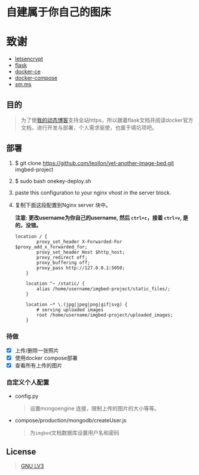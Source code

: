 # 自建属于你自己的图床

# 致谢
- [letsencrypt](https://letsencrypt.org/)
- [flask](https://github.com/pallets/flask)
- [docker-ce](https://www.docker.com/community-edition)
- [docker-compose](https://github.com/docker/compose)
- [sm.ms](https://sm.ms)

## 目的
> 为了使[我的动态博客](https://blog.quantuminit.com)支持全站https，所以跟着flask文档并阅读docker官方文档，进行开发与部署，个人需求驱使，也属于填坑项吧。

## 部署

1. $ git clone https://github.com/leollon/yet-another-image-bed.git imgbed-project
2. $ sudo bash onekey-deploy.sh
3. paste this configuration to your nginx vhost in the server block.
3. 复制下面这段配置到Nginx server 块中。

    **注意: 更改username为你自己的username, 然后 `ctrl+c`，接着 `ctrl+v`, 是的，没错。**
    ```
    location / {
            proxy_set_header X-Forwarded-For $proxy_add_x_forwarded_for;
            proxy_set_header Host $http_host;
            proxy_redirect off;
            proxy_buffering off;
            proxy_pass http://127.0.0.1:5050;
        }

        location ^~ /static/ {
            alias /home/username/imgbed-project/static_files/;
        }

        location ~* \.(jpg|jpeg|png|gif|svg) {
            # serving uploaded images
            root /home/username/imgbed-project/uploaded_images;
        }
    ```

### 待做
   - [x] 上传/删除一张照片
   - [x] 使用docker compose部署
   - [x] 查看所有上传的图片

### 自定义个人配置

- config.py

  > 设置mongoengine 连接，限制上传的图片的大小等等。

- compose/production/mongodb/createUser.js
  > 为`imgbed`文档数据库设置用户名和密码

## License 
> [GNU LV3](./LICENSE)
